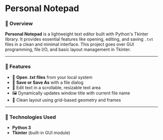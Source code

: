 # Personal Notepad

### 📌 Overview

**Personal Notepad** is a lightweight text editor built with Python's Tkinter library. It provides essential features like opening, editing, and saving `.txt` files in a clean and minimal interface. This project goes over GUI programming, file I/O, and basic layout management in Tkinter.

---

### 🎯 Features

* 📂 **Open .txt files** from your local system
* 💾 **Save or Save As** with a file dialog
* 📝 Edit text in a scrollable, resizable text area
* 🖼️ Dynamically updates window title with current file name
* 🧱 Clean layout using grid-based geometry and frames

---

### 🧠 Technologies Used

* **Python 3**
* **Tkinter** (built-in GUI module)



